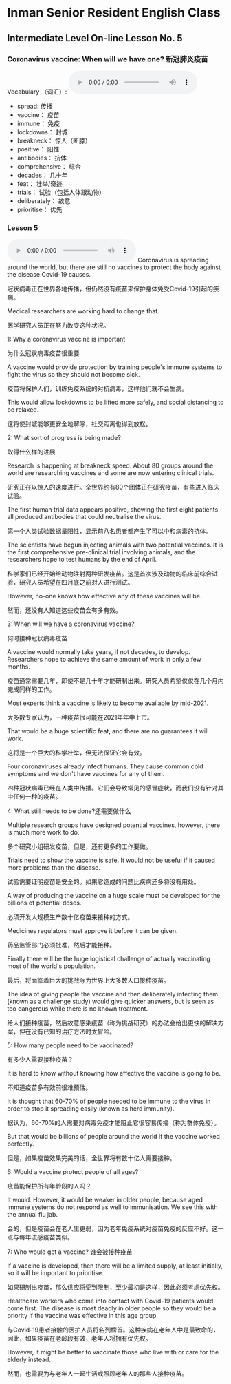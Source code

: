 # Inman Senior Resident English Class
## Intermediate Level On-line Lesson No. 5
### Coronavirus vaccine: When will we have one? 新冠肺炎疫苗

Vocabulary （词汇）:
<audio controls>
  <source src="/vocab5.mp3" type="audio/mpeg">
  Your browser does not support the audio element.
</audio>
- spread: 				传播
- vaccine：				疫苗
- immune：				免疫
- lockdowns：			封城
- breakneck：			惊人（断脖）
- positive：				阳性
- antibodies：			抗体	
- comprehensive：		综合
- decades：				几十年
- feat：				壮举/奇迹
- trials：				试验（包括人体跟动物）
- deliberately：			故意
- prioritise：				优先
 
### Lesson 5
<audio controls>
  <source src="/lesson5.mp3" type="audio/mpeg">
  Your browser does not support the audio element.
</audio>
Coronavirus is spreading around the world, but there are still no vaccines to protect the body against the disease Covid-19 causes.
 
冠状病毒正在世界各地传播，但仍然没有疫苗来保护身体免受Covid-19引起的疾病。
 
Medical researchers are working hard to change that. 
 
医学研究人员正在努力改变这种状况。

1: Why a coronavirus vaccine is important
 
为什么冠状病毒疫苗很重要

A vaccine would provide protection by training people's immune systems to fight the virus so they should not become sick. 

疫苗将保护人们，训练免疫系统的对抗病毒，这样他们就不会生病。

This would allow lockdowns to be lifted more safely, and social distancing to be relaxed. 


这将使封城能够更安全地解除，社交距离也得到放松。

2: What sort of progress is being made?  

取得什么样的进展

Research is happening at breakneck speed. About 80 groups around the world are researching vaccines and some are now entering clinical trials.

研究正在以惊人的速度进行。全世界约有80个团体正在研究疫苗，有些进入临床试验。

The first human trial data appears positive, showing the first eight patients all produced antibodies that could neutralise the virus.

第一个人类试验数据呈阳性，显示前八名患者都产生了可以中和病毒的抗体。

The scientists have begun injecting animals with two potential vaccines. It is the first comprehensive pre-clinical trial involving animals, and the researchers hope to test humans by the end of April.

科学家们已经开始给动物注射两种研发疫苗。这是首次涉及动物的临床前综合试验，研究人员希望在四月底之前对人进行测试。

However, no-one knows how effective any of these vaccines will be.

然而，还没有人知道这些疫苗会有多有效。

3: When will we have a coronavirus vaccine? 

何时接种冠状病毒疫苗

A vaccine would normally take years, if not decades, to develop. Researchers hope to achieve the same amount of work in only a few months. 

疫苗通常需要几年，即使不是几十年才能研制出来。研究人员希望仅仅在几个月内完成同样的工作。

Most experts think a vaccine is likely to become available by mid-2021.

大多数专家认为，一种疫苗很可能在2021年年中上市。

That would be a huge scientific feat, and there are no guarantees it will work.

这将是一个巨大的科学壮举，但无法保证它会有效。

Four coronaviruses already infect humans. They cause common cold symptoms and we don't have vaccines for any of them.

四种冠状病毒已经在人类中传播。它们会导致常见的感冒症状，而我们没有针对其中任何一种的疫苗。

4: What still needs to be done?还需要做什么

Multiple research groups have designed potential vaccines, however, there is much more work to do. 

多个研究小组研发疫苗，但是，还有更多的工作要做。

Trials need to show the vaccine is safe. It would not be useful if it caused more problems than the disease.

试验需要证明疫苗是安全的。如果它造成的问题比疾病还多将没有用处。

A way of producing the vaccine on a huge scale must be developed for the billions of potential doses.

必须开发大规模生产数十亿疫苗来接种的方式。

Medicines regulators must approve it before it can be given.

药品监管部门必须批准，然后才能接种。
 
Finally there will be the huge logistical challenge of actually vaccinating most of the world's population.

最后，将面临着巨大的挑战际为世界上大多数人口接种疫苗。

The idea of giving people the vaccine and then deliberately infecting them (known as a challenge study) would give quicker answers, but is seen as too dangerous while there is no known treatment. 

给人们接种疫苗，然后故意感染疫苗（称为挑战研究）的办法会给出更快的解决方案，但在没有已知的治疗方法时太冒险。

5: How many people need to be vaccinated? 

有多少人需要接种疫苗？

It is hard to know without knowing how effective the vaccine is going to be. 

不知道疫苗多有效前很难预估。

It is thought that 60-70% of people needed to be immune to the virus in order to stop it spreading easily (known as herd immunity). 

据认为，60-70%的人需要对病毒免疫才能阻止它很容易传播（称为群体免疫）。

But that would be billions of people around the world if the vaccine worked perfectly.

但是，如果疫苗效果完美的话，全世界将有数十亿人需要接种。

6: Would a vaccine protect people of all ages? 

疫苗能保护所有年龄段的人吗？

It would. However, it would be weaker in older people, because aged immune systems do not respond as well to immunisation. We see this with the annual flu jab. 

会的，但是疫苗会在老人里更弱，因为老年免疫系统对疫苗免疫的反应不好。这一点与每年流感疫苗类似。

7: Who would get a vaccine? 谁会被接种疫苗

If a vaccine is developed, then there will be a limited supply, at least initially, so it will be important to prioritise. 

如果研制出疫苗，那么供应将受到限制，至少最初是这样，因此必须考虑优先权。

Healthcare workers who come into contact with Covid-19 patients would come first. The disease is most deadly in older people so they would be a priority if the vaccine was effective in this age group.

与Covid-19患者接触的医护人员将名列榜首。这种疾病在老年人中是最致命的，因此，如果疫苗在老龄段有效，老年人将拥有优先权。

However, it might be better to vaccinate those who live with or care for the elderly instead.

然而，也需要为与老年人一起生活或照顾老年人的那些人接种疫苗。
